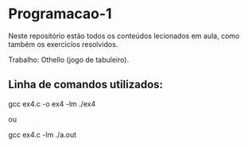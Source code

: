 # Programacao-1

Neste repositório estão todos os conteúdos lecionados em aula, como também os exercicíos resolvidos.

Trabalho: Othello (jogo de tabuleiro).

## Linha de comandos utilizados:

gcc ex4.c -o ex4 -lm
./ex4

ou

gcc ex4.c -lm
./a.out
